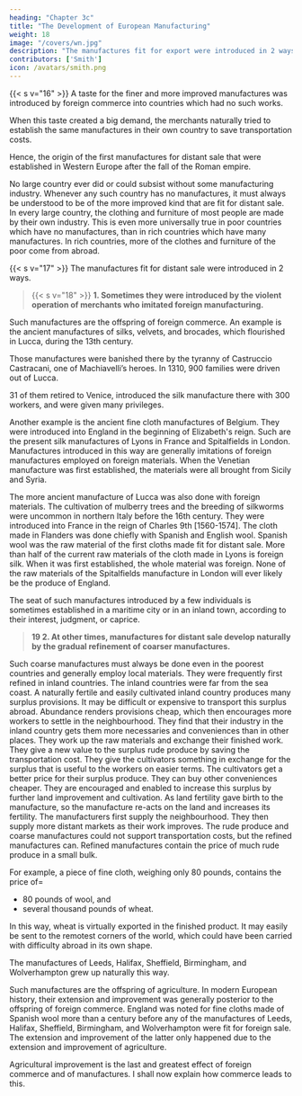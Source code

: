 ```yaml
---
heading: "Chapter 3c"
title: "The Development of European Manufacturing"
weight: 18
image: "/covers/wn.jpg"
description: "The manufactures fit for export were introduced in 2 ways"
contributors: ['Smith']
icon: /avatars/smith.png
---
```




{{< s v="16" >}} A taste for the finer and more improved manufactures was introduced by foreign commerce into countries which had no such works.

When this taste created a big demand, the merchants naturally tried to establish the same manufactures in their own country to save transportation costs.

Hence, the origin of the first manufactures for distant sale that were established in Western Europe after the fall of the Roman empire.

No large country ever did or could subsist without some manufacturing industry.
Whenever any such country has no manufactures, it must always be understood to be of the more improved kind that are fit for distant sale.
In every large country, the clothing and furniture of most people are made by their own industry.
This is even more universally true in poor countries which have no manufactures, than in rich countries which have many manufactures.
In rich countries, more of the clothes and furniture of the poor come from abroad.


{{< s v="17" >}} The manufactures fit for distant sale were introduced in 2 ways.


> {{< s v="18" >}}  **1. Sometimes they were introduced by the violent operation of merchants who imitated foreign manufacturing.**

Such manufactures are the offspring of foreign commerce.
An example is the ancient manufactures of silks, velvets, and brocades, which flourished in Lucca, during the 13th century.


Those manufactures were banished there by the tyranny of Castruccio Castracani, one of Machiavelli’s heroes.
In 1310, 900 families were driven out of Lucca.

31 of them retired to Venice, introduced the silk manufacture there with 300 workers, and were given many privileges.

Another example is the ancient fine cloth manufactures of Belgium.
They were introduced into England in the beginning of Elizabeth's reign.
Such are the present silk manufactures of Lyons in France and Spitalfields in London.
Manufactures introduced in this way are generally imitations of foreign manufactures employed on foreign materials.
When the Venetian manufacture was first established, the materials were all brought from Sicily and Syria.

The more ancient manufacture of Lucca was also done with foreign materials.
    The cultivation of mulberry trees and the breeding of silkworms were uncommon in northern Italy before the 16th century.
    They were introduced into France in the reign of Charles 9th [1560-1574]​.
        The cloth made in Flanders was done chiefly with Spanish and English wool.
        Spanish wool was the raw material of the first cloths made fit for distant sale.
        More than half of the current raw materials of the cloth made in Lyons is foreign silk.
        When it was first established, the whole material was foreign.
        None of the raw materials of the Spitalfields manufacture in London will ever likely be the produce of England.

The seat of such manufactures introduced by a few individuals is sometimes established in a maritime city or in an inland town, according to their interest, judgment, or caprice.

> **19 2. At other times, manufactures for distant sale develop naturally by the gradual refinement of coarser manufactures.**

Such coarse manufactures must always be done even in the poorest countries and generally employ local materials.
They were frequently first refined in inland countries.
The inland countries were far from the sea coast.
A naturally fertile and easily cultivated inland country produces many surplus provisions.
It may be difficult or expensive to transport this surplus abroad.
Abundance renders provisions cheap, which then encourages more workers to settle in the neighbourhood.
They find that their industry in the inland country gets them more necessaries and conveniences than in other places.
They work up the raw materials and exchange their finished work.
They give a new value to the surplus rude produce by saving the transportation cost.
They give the cultivators something in exchange for the surplus that is useful to the workers on easier terms.
    The cultivators get a better price for their surplus produce.
    They can buy other conveniences cheaper.
    They are encouraged and enabled to increase this surplus by further land improvement and cultivation.
As land fertility gave birth to the manufacture, so the manufacture re-acts on the land and increases its fertility.
The manufacturers first supply the neighbourhood.
They then supply more distant markets as their work improves.
The rude produce and coarse manufactures could not support transportation costs, but the refined manufactures can.
Refined manufactures contain the price of much rude produce in a small bulk.

For example, a piece of fine cloth, weighing only 80 pounds, contains the price of= 
- 80 pounds of wool, and
- several thousand pounds of wheat.

In this way, wheat is virtually exported in the finished product. It may easily be sent to the remotest corners of the world, which could have been carried with difficulty abroad in its own shape.

The manufactures of Leeds, Halifax, Sheffield, Birmingham, and Wolverhampton grew up naturally this way.

Such manufactures are the offspring of agriculture.
In modern European history, their extension and improvement was generally posterior to the offspring of foreign commerce.
England was noted for fine cloths made of Spanish wool more than a century before any of the manufactures of Leeds, Halifax, Sheffield, Birmingham, and Wolverhampton were fit for foreign sale.
The extension and improvement of the latter only happened due to the extension and improvement of agriculture.

Agricultural improvement is the last and greatest effect of foreign commerce and of manufactures. I shall now explain how commerce leads to this.
